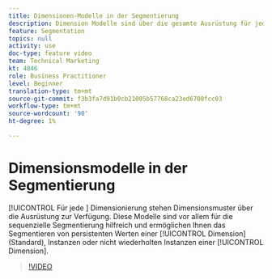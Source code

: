 ```yaml
---
title: Dimensionen-Modelle in der Segmentierung
description: Dimension Modelle sind über die gesamte Ausrüstung für jede Dimension in der Segmentierung verfügbar. Diese Modelle sind vor allem für die sequenzielle Segmentierung hilfreich und ermöglichen Ihnen das Segmentieren von beibehaltenen Werten einer Dimension (Standard), Instanzen oder nicht wiederholten Instanzen einer Dimension.
feature: Segmentation
topics: null
activity: use
doc-type: feature video
team: Technical Marketing
kt: 4846
role: Business Practitioner
level: Beginner
translation-type: tm+mt
source-git-commit: f3b3fa7d91b0cb21005b57768ca23ed6700fcc03
workflow-type: tm+mt
source-wordcount: '90'
ht-degree: 1%

---
```



#  Dimensionsmodelle in der Segmentierung

[!UICONTROL Für jede ] Dimensionierung stehen   Dimensionsmuster über die Ausrüstung zur Verfügung. Diese Modelle sind vor allem für die sequenzielle Segmentierung hilfreich und ermöglichen Ihnen das Segmentieren von persistenten Werten einer [!UICONTROL Dimension] (Standard), Instanzen oder nicht wiederholten Instanzen einer [!UICONTROL Dimension].

>[!VIDEO](https://video.tv.adobe.com/v/32958/?quality=12)
